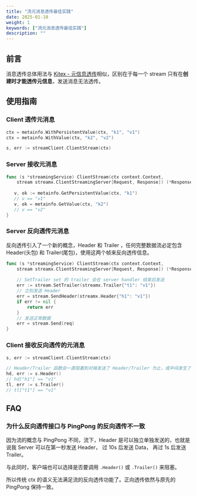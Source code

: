```yaml
---
title: "流元消息透传最佳实践"
date: 2025-01-10
weight: 1
keywords: ["流元消息透传最佳实践"]
description: ""
---
```


## 前言

消息透传总体用法与 [Kitex - 元信息透传](https://bytedance.larkoffice.com/wiki/Y3ChwldJzihF4Vkb6Ekcie38no4)相似，区别在于每一个 stream 只有在**创建时才能透传元信息**，发送消息无法透传。

## 使用指南

### Client 透传元消息

```go
ctx = metainfo.WithPersistentValue(ctx, "k1", "v1")
ctx = metainfo.WithValue(ctx, "k2", "v2")

s, err := streamClient.ClientStream(ctx)
```

### Server 接收元消息

```go
func (s *streamingService) ClientStream(ctx context.Context,
    stream streamx.ClientStreamingServer[Request, Response]) (*Response, error) {
   
   v, ok := metainfo.GetPersistentValue(ctx, "k1")
   // v == "v1"
   v, ok = metainfo.GetValue(ctx, "k2")
   // v == "v2"
}
```

### Server 反向透传元消息

反向透传引入了一个新的概念，Header 和 Trailer ，任何完整数据流必定包含 Header(头包) 和 Trailer(尾包)，使用这两个帧来反向透传信息。

```go
func (s *streamingService) ClientStream(ctx context.Context,
    stream streamx.ClientStreamingServer[Request, Response]) (*Response, error) {
    
    // SetTrailer set 的 trailer 会在 server handler 结束后发送
    err := stream.SetTrailer(streamx.Trailer{"t1": "v1"})
    // 立刻发送 Header
    err = stream.SendHeader(streamx.Header{"h1": "v1"})
    if err != nil {
        return err
    }
    // 发送正常数据
    err = stream.Send(req)
}
```

### Client 接收反向透传的元消息

```go
s, err := streamClient.ClientStream(ctx)

// Header/Trailer 函数会一直阻塞到对端发送了 Header/Trailer 为止，或中间发生了错误
hd, err := s.Header()
// hd["h1"] == "v1"
tl, err := s.Trailer()
// tl["t1"] == "v1"
```

## FAQ

### 为什么反向透传接口与 PingPong 的反向透传不一致

因为流的概念与 PingPong 不同，流下，Header 是可以独立单独发送的，也就是说我 Server 可以在第一秒发送 Header， 过 10s 后发送 Data， 再过 1s 后发送 Trailer。

与此同时，客户端也可以选择是否要调用 `.Header()` 或 `.Trailer()` 来阻塞。

所以传统 ctx 的语义无法满足流的反向透传功能了。正向透传依然与原先的 PingPong 保持一致。
